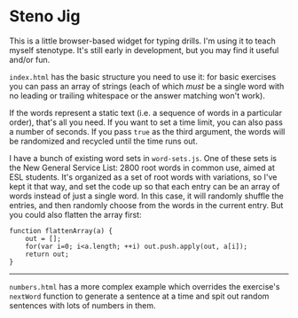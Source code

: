 Steno Jig
=========

This is a little browser-based widget for typing drills. I'm using
it to teach myself stenotype. It's still early in development, but
you may find it useful and/or fun.

`index.html` has the basic structure you need to use it: for basic
exercises you can pass an array of strings (each of which *must*
be a single word with no leading or trailing whitespace or the
answer matching won't work).

If the words represent a static text (i.e. a sequence of words in
a particular order), that's all you need. If you want to set a
time limit, you can also pass a number of seconds. If you pass
`true` as the third argument, the words will be randomized and
recycled until the time runs out.

I have a bunch of existing word sets in `word-sets.js`. One of
these sets is the New General Service List: 2800 root words in
common use, aimed at ESL students. It's organized as a set of root
words with variations, so I've kept it that way, and set the code
up so that each entry can be an array of words instead of just a
single word. In this case, it will randomly shuffle the entries,
and then randomly choose from the words in the current entry. But
you could also flatten the array first:

	function flattenArray(a) {
		out = [];
		for(var i=0; i<a.length; ++i) out.push.apply(out, a[i]);
		return out;
	}

-----

`numbers.html` has a more complex example which overrides the
exercise's `nextWord` function to generate a sentence at a time
and spit out random sentences with lots of numbers in them.
